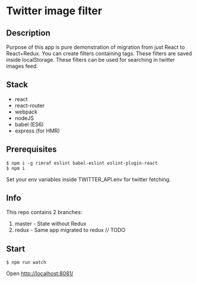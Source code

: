# Twitter image filter
## Description
Purpose of this app is pure demonstration of migration from just React to React+Redux.
You can create filters containing tags. These filters are saved inside localStorage. 
These filters can be used for searching in twitter images feed.

## Stack
- react
- react-router
- webpack
- nodeJS
- babel (ES6)
- express (for HMR)
 
##  Prerequisites
    $ npm i -g rimraf eslint babel-eslint eslint-plugin-react
    $ npm i
 Set your env variables inside TWITTER_API.env for twitter fetching.

## Info
This repo contains 2 branches:
1. master - State without Redux
2. redux  - Same app migrated to redux // TODO

##  Start
    $ npm run watch
Open [http://localhost:8081/](http://localhost:8081/)
